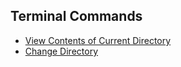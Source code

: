 ## Terminal Commands

- [View Contents of Current Directory](/terminal_list/ls.md)
- [Change Directory](/terminal_list/cd.md)